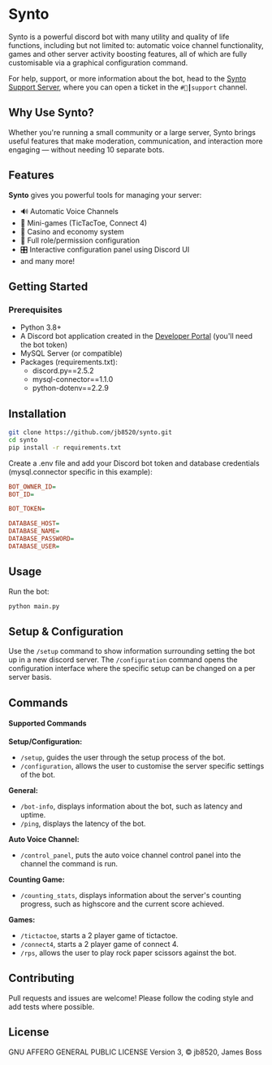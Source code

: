 # Synto

Synto is a powerful discord bot with many utility and quality of life functions, including but not limited to: automatic voice channel functionality, games and other server activity boosting features, all of which are fully customisable via a graphical configuration command.

For help, support, or more information about the bot, head to the [Synto Support Server](https://discord.gg/MdsMmJvaJt), where you can open a ticket in the `#📩┃support` channel.



## Why Use Synto?
Whether you're running a small community or a large server, Synto brings useful features that make moderation, communication, and interaction more engaging — without needing 10 separate bots.



## Features

**Synto** gives you powerful tools for managing your server:
- 🔊 Automatic Voice Channels
- 🎲 Mini-games (TicTacToe, Connect 4)
- 💸 Casino and economy system
- 🔐 Full role/permission configuration
- 🎛️ Interactive configuration panel using Discord UI
- and many more!



## Getting Started

### Prerequisites

- Python 3.8+
- A Discord bot application created in the [Developer Portal](https://discord.com/login?redirect_to=%2Fdevelopers) (you'll need the bot token)
- MySQL Server (or compatible)
- Packages (requirements.txt):
    - discord.py==2.5.2
    - mysql-connector==1.1.0
    - python-dotenv==2.2.9


## Installation

```bash
git clone https://github.com/jb8520/synto.git
cd synto
pip install -r requirements.txt
```

Create a .env file and add your Discord bot token and database credentials (mysql.connector specific in this example):
```ini
BOT_OWNER_ID=
BOT_ID=

BOT_TOKEN=

DATABASE_HOST=
DATABASE_NAME=
DATABASE_PASSWORD=
DATABASE_USER=
```



## Usage

Run the bot:
```bash
python main.py
```



## Setup & Configuration

Use the `/setup` command to show information surrounding setting the bot up in a new discord server.
The `/configuration` command opens the configuration interface where the specific setup can be changed on a per server basis.



## Commands

#### Supported Commands

**Setup/Configuration:**
- `/setup`, guides the user through the setup process of the bot.
- `/configuration`, allows the user to customise the server specific settings of the bot.

**General:**
- `/bot-info`, displays information about the bot, such as latency and uptime.
- `/ping`, displays the latency of the bot.

**Auto Voice Channel:**
- `/control_panel`, puts the auto voice channel control panel into the channel the command is run.

**Counting Game:**
- `/counting_stats`, displays information about the server's counting progress, such as highscore and the current score achieved.

**Games:**
- `/tictactoe`, starts a 2 player game of tictactoe.
- `/connect4`, starts a 2 player game of connect 4.
- `/rps`, allows the user to play rock paper scissors against the bot.



## Contributing

Pull requests and issues are welcome! Please follow the coding style and add tests where possible.



## License

GNU AFFERO GENERAL PUBLIC LICENSE Version 3, © jb8520, James Boss